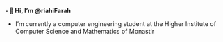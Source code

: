 **- 👋 Hi, I’m @riahiFarah**
-  I’m currently a computer engineering student at the Higher Institute of Computer Science and Mathematics of Monastir 

<!---
riahiFarah/riahiFarah is a ✨ special ✨ repository because its `README.md` (this file) appears on your GitHub profile.
You can click the Preview link to take a look at your changes.
--->
